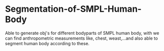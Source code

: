 # Segmentation-of-SMPL-Human-Body

Able to generate obj's for different bodyparts of SMPL human body, with we can find anthropometric measurements like, chest, weast,...and also able to segment human body according to these.


